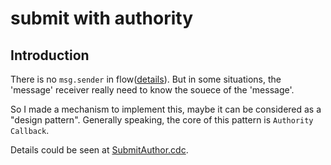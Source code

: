 # submit with authority
## Introduction

There is no `msg.sender` in flow([details](https://docs.onflow.org/cadence/msg-sender/#gatsby-focus-wrapper)). But in some situations, the 'message' receiver really need to know the souece of the 'message'. 

So I made a mechanism to implement this, maybe it can be considered as a "design pattern". Generally speaking, the core of this pattern is `Authority Callback`.

Details could be seen at [SubmitAuthor.cdc](https://github.com/xiyu1984/CadenceCook/blob/main/project/submit-with-auth/SubmitAuthor.cdc).
